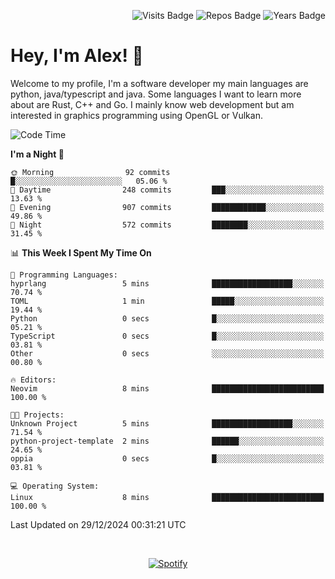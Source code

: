 <p align="right">
  <img src="https://badges.pufler.dev/visits/Alextibtab/Alextibtab" alt="Visits Badge">
  <img src="https://badges.pufler.dev/repos/Alextibtab/" alt="Repos Badge">
  <img src="https://badges.pufler.dev/years/Alextibtab/" alt="Years Badge">
</p>

<h1 align="left">Hey, I'm Alex! 💽 </h1>

Welcome to my profile, I'm a software developer my main languages are python, java/typescript and java. Some languages I want to learn more about are Rust, C++ and Go. I mainly know web development but am interested in graphics programming using OpenGL or Vulkan.

<!--START_SECTION:waka-->
![Code Time](http://img.shields.io/badge/Code%20Time-109%20hrs%2054%20mins-blue)

**I'm a Night 🦉** 

```text
🌞 Morning                92 commits          █░░░░░░░░░░░░░░░░░░░░░░░░   05.06 % 
🌆 Daytime                248 commits         ███░░░░░░░░░░░░░░░░░░░░░░   13.63 % 
🌃 Evening                907 commits         ████████████░░░░░░░░░░░░░   49.86 % 
🌙 Night                  572 commits         ████████░░░░░░░░░░░░░░░░░   31.45 % 
```


📊 **This Week I Spent My Time On** 

```text
💬 Programming Languages: 
hyprlang                 5 mins              ██████████████████░░░░░░░   70.74 % 
TOML                     1 min               █████░░░░░░░░░░░░░░░░░░░░   19.44 % 
Python                   0 secs              █░░░░░░░░░░░░░░░░░░░░░░░░   05.21 % 
TypeScript               0 secs              █░░░░░░░░░░░░░░░░░░░░░░░░   03.81 % 
Other                    0 secs              ░░░░░░░░░░░░░░░░░░░░░░░░░   00.80 % 

🔥 Editors: 
Neovim                   8 mins              █████████████████████████   100.00 % 

🐱‍💻 Projects: 
Unknown Project          5 mins              ██████████████████░░░░░░░   71.54 % 
python-project-template  2 mins              ██████░░░░░░░░░░░░░░░░░░░   24.65 % 
oppia                    0 secs              █░░░░░░░░░░░░░░░░░░░░░░░░   03.81 % 

💻 Operating System: 
Linux                    8 mins              █████████████████████████   100.00 % 
```


 Last Updated on 29/12/2024 00:31:21 UTC
<!--END_SECTION:waka-->
&nbsp;<div align="center">
  [![Spotify](https://spotify-now-playing-wine-six.vercel.app/api/spotify?border_color=ffffff)](https://open.spotify.com/user/pmo1v2ejnt42kgp5jar5drtag)
</div>

